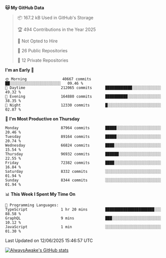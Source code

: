 <!--START_SECTION:waka-->
**🐱 My GitHub Data** 

> 📦 167.2 kB Used in GitHub's Storage 
 > 
> 🏆 494 Contributions in the Year 2025
 > 
> 🚫 Not Opted to Hire
 > 
> 📜 26 Public Repositories 
 > 
> 🔑 12 Private Repositories 
 > 
**I'm an Early 🐤** 

```text
🌞 Morning                40667 commits       ██░░░░░░░░░░░░░░░░░░░░░░░   09.46 % 
🌆 Daytime                212065 commits      ████████████░░░░░░░░░░░░░   49.32 % 
🌃 Evening                164880 commits      ██████████░░░░░░░░░░░░░░░   38.35 % 
🌙 Night                  12330 commits       █░░░░░░░░░░░░░░░░░░░░░░░░   02.87 % 
```
📅 **I'm Most Productive on Thursday** 

```text
Monday                   87964 commits       █████░░░░░░░░░░░░░░░░░░░░   20.46 % 
Tuesday                  89164 commits       █████░░░░░░░░░░░░░░░░░░░░   20.74 % 
Wednesday                66824 commits       ████░░░░░░░░░░░░░░░░░░░░░   15.54 % 
Thursday                 96932 commits       ██████░░░░░░░░░░░░░░░░░░░   22.55 % 
Friday                   72382 commits       ████░░░░░░░░░░░░░░░░░░░░░   16.84 % 
Saturday                 8332 commits        ░░░░░░░░░░░░░░░░░░░░░░░░░   01.94 % 
Sunday                   8344 commits        ░░░░░░░░░░░░░░░░░░░░░░░░░   01.94 % 
```


📊 **This Week I Spent My Time On** 

```text
💬 Programming Languages: 
TypeScript               1 hr 20 mins        ██████████████████████░░░   88.58 % 
GraphQL                  9 mins              ███░░░░░░░░░░░░░░░░░░░░░░   10.12 % 
JavaScript               1 min               ░░░░░░░░░░░░░░░░░░░░░░░░░   01.30 % 
```


 Last Updated on 12/06/2025 15:46:57 UTC
<!--END_SECTION:waka-->

[![AlwaysAwake's GitHub stats](https://github-readme-stats.vercel.app/api?username=AlwaysAwake&show_icons=true&theme=github_dark&count_private=true)](https://github.com/AlwaysAwake/AlwaysAwake)

